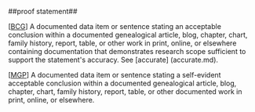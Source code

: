 ##proof statement##

\[[BCG](SOURCES.md#BCG)\] A documented data item or sentence stating an  acceptable conclusion within a documented genealogical article, blog, chapter, chart, family history, report, table, or other work in print, online, or elsewhere containing documentation that demonstrates research scope sufficient to support the statement's accuracy. See [accurate] (accurate.md).

\[[MGP](SOURCES.md#MGP)\] A documented data item or sentence stating a self-evident acceptable conclusion within a documented genealogical article, blog, chapter, chart, family history, report, table, or other documented work in print, online, or elsewhere.
